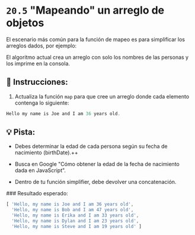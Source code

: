 # `20.5` "Mapeando" un arreglo de objetos

El escenario más común para la función de mapeo es para simplificar los arreglos dados, por ejemplo:

El algoritmo actual crea un arreglo con solo los nombres de las personas y los imprime en la consola.

## 📝 Instrucciones:

1. Actualiza la función `map` para que cree un arreglo donde cada elemento contenga lo siguiente:

```js
Hello my name is Joe and I am 36 years old.
```

## 💡 Pista:

+ Debes determinar la edad de cada persona según su fecha de nacimiento (birthDate).++

+ Busca en Google "Cómo obtener la edad de la fecha de nacimiento dada en JavaScript".

+ Dentro de tu función simplifier, debe devolver una concatenación.


### Resultado esperado:

```js
[ 'Hello, my name is Joe and I am 36 years old',
  'Hello, my name is Bob and I am 47 years old',
  'Hello, my name is Erika and I am 33 years old',
  'Hello, my name is Dylan and I am 23 years old',
  'Hello, my name is Steve and I am 19 years old' ]
```


